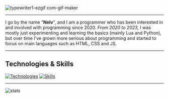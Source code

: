
![typewriter1-ezgif com-gif-maker](https://github.com/user-attachments/assets/9e5263a0-e757-4c3a-afb3-d730d9457051)
___
I go by the name "**Nelv**", and I am a programmer who has been interested in and involved with programming since 2020. *From 2020 to 2023,* I was mostly just experimenting and learning the basics (mainly Lua and Python), but over time I've grown more serious about programming and started to focus on main languages such as HTML, CSS and JS.
___
## Technologies & Skills
[![Technologies](https://skillicons.dev/icons?i=windows,vscode)](https://skillicons.dev)
[![Skills](https://skillicons.dev/icons?i=python,lua,html,css,js)](https://skillicons.dev)
___
![stats](https://github-readme-stats.vercel.app/api?username=nelvismyname&theme=shadow_green&show_icons=true)
